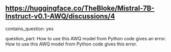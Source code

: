 ## https://huggingface.co/TheBloke/Mistral-7B-Instruct-v0.1-AWQ/discussions/4

contains_question: yes

question_part: How to use this AWQ model from Python code gives an error.
How to use this AWQ model from Python code gives this error.